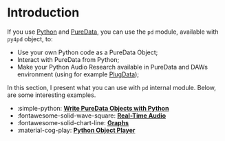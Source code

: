 # Introduction

If you use [Python](https://www.python.org/) and [PureData](https://puredata.info/), you can use the `pd` module, available with `py4pd` object, to:

- Use your own Python code as a PureData Object;
- Interact with PureData from Python;
- Make your Python Audio Research available in PureData and DAWs environment (using for example [PlugData](https://plugdata.org/));

In this section, I present what you can use with `pd` internal module. Below, are some interesting examples.

<div class="grid cards" markdown>

-   :simple-python: [__Write PureData Objects with Python__](pd.new_object/methods.md)
-   :fontawesome-solid-wave-square: [__Real-Time Audio__](objtypes/audio.md)
-   :fontawesome-solid-chart-line: [__Graphs__](objtypes/image.md)
-   :material-cog-play: [__Python Object Player__](player.md)

</div>


